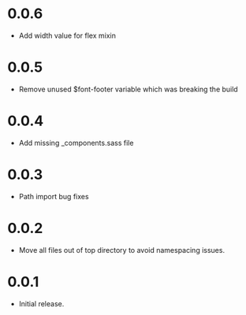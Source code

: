 # 0.0.6

* Add width value for flex mixin

# 0.0.5

* Remove unused $font-footer variable which was breaking the build

# 0.0.4

* Add missing _components.sass file

# 0.0.3

* Path import bug fixes

# 0.0.2

* Move all files out of top directory to avoid namespacing issues.
 
# 0.0.1

* Initial release.
